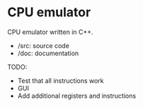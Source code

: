 # CPU emulator
CPU emulator written in C++.
* /src: source code
* /doc: documentation 

TODO:
* Test that all instructions work
* GUI
* Add additional registers and instructions 

